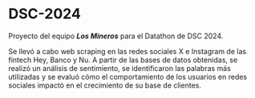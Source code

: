 # DSC-2024
Proyecto del equipo *__Los Mineros__* para el Datathon de DSC 2024.


Se llevó a cabo web scraping en las redes sociales X e Instagram de las fintech Hey, Banco y Nu. A partir de las bases de datos obtenidas, se realizó un análisis de sentimiento, se identificaron las palabras más utilizadas y se evaluó cómo el comportamiento de los usuarios en redes sociales impactó en el crecimiento de su base de clientes.

